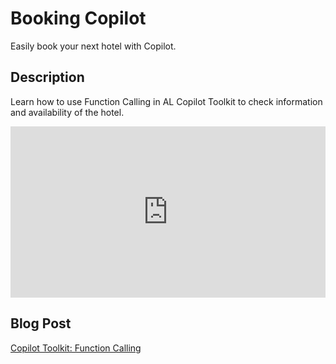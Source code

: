 # Booking Copilot
Easily book your next hotel with Copilot.

## Description
Learn how to use Function Calling in AL Copilot Toolkit to check information and availability of the hotel.

<div style="padding:54.38% 0 0 0;position:relative;"><iframe src="https://player.vimeo.com/video/967604674?badge=0&amp;autopause=0&amp;player_id=0&amp;app_id=58479" frameborder="0" allow="autoplay; fullscreen; picture-in-picture; clipboard-write" style="position:absolute;top:0;left:0;width:100%;height:100%;" title="Hotels Copilot"></iframe></div><script src="https://player.vimeo.com/api/player.js"></script>

## Blog Post
[Copilot Toolkit: Function Calling](https://github.com/DmitryKatson/Blog.Copilot-Toolkit.Function-Calling/settings)  
